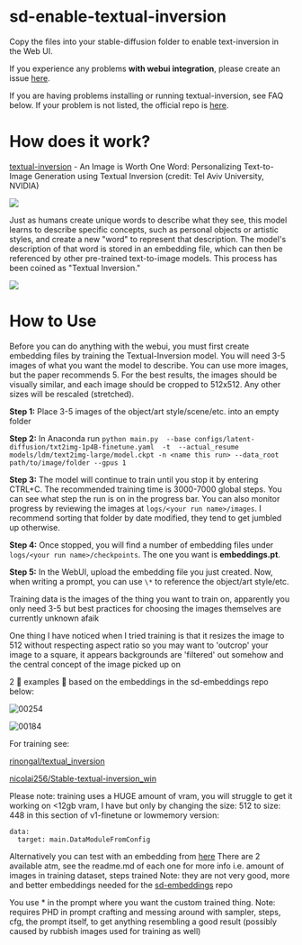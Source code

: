 # sd-enable-textual-inversion
Copy the files into your stable-diffusion folder to enable text-inversion in the Web UI.

If you experience any problems **with webui integration**, please create an issue [here](https://github.com/hlky/stable-diffusion-webui).

If you are having problems installing or running textual-inversion, see FAQ below. If your problem is not listed, the official repo is [here](https://github.com/rinongal/textual_inversion).


# How does it work?

[textual-inversion](https://textual-inversion.github.io/) - An Image is Worth One Word: Personalizing Text-to-Image Generation using Textual Inversion (credit: Tel Aviv University, NVIDIA)

![](https://textual-inversion.github.io/static/images/editing/teaser.JPG)

Just as humans create unique words to describe what they see, this model learns to describe specific concepts, such as personal objects or artistic styles, and create a new "word" to represent that description. The model's description of that word is stored in an embedding file, which can then be referenced by other pre-trained text-to-image models. This process has been coined as "Textual Inversion."

![](https://textual-inversion.github.io/static/images/editing/puppet.JPG)


# How to Use

Before you can do anything with the webui, you must first create embedding files by training the Textual-Inversion model. You will need 3-5 images of what you want the model to describe. You can use more images, but the paper recommends 5. For the best results, the images should be visually similar, and each image should be cropped to 512x512. Any other sizes will be rescaled (stretched).

**Step 1:** Place 3-5 images of the object/art style/scene/etc. into an empty folder

**Step 2:** In Anaconda run 
`python main.py 
  --base configs/latent-diffusion/txt2img-1p4B-finetune.yaml 
  -t 
  --actual_resume models/ldm/text2img-large/model.ckpt
  -n <name this run>
  --data_root path/to/image/folder
  --gpus 1`

**Step 3:** The model will continue to train until you stop it by entering CTRL+C. The recommended training time is 3000-7000 global steps. You can see what step the run is on in the progress bar. You can also monitor progress by reviewing the images at `logs/<your run name>/images`. I recommend sorting that folder by date modified, they tend to get jumbled up otherwise. 

**Step 4:** Once stopped, you will find a number of embedding files under `logs/<your run name>/checkpoints`. The one you want is **embeddings.pt**.

**Step 5:** In the WebUI, upload the embedding file you just created. Now, when writing a prompt, you can use `\*` to reference the object/art style/etc. 

Training data is the images of the thing you want to train on, apparently you only need 3-5 but best practices for choosing the images themselves are currently unknown afaik

One thing I have noticed when I tried training is that it resizes the image to 512 without respecting aspect ratio so you may want to 'outcrop' your image to a square, it appears backgrounds are 'filtered' out somehow and the central concept of the image picked up on

2 :cherries: examples :cherries: based on the embeddings in the sd-embeddings repo below:

![00254](https://user-images.githubusercontent.com/106811348/187011731-e0b0b48a-63c7-4ecc-81e6-104d1cb1e342.png)

![00184](https://user-images.githubusercontent.com/106811348/187011743-a4abd08e-2383-4207-95f5-c60f6d3183ba.png)

For training see:

[rinongal/textual_inversion](https://github.com/rinongal/textual_inversion)

[nicolai256/Stable-textual-inversion_win](https://github.com/nicolai256/Stable-textual-inversion_win)

Please note: training uses a HUGE amount of vram, you will struggle to get it working on <12gb vram, I have but only by changing the size: 512 to size: 448 in this section of v1-finetune or lowmemory version: 
```
data:
  target: main.DataModuleFromConfig
```

Alternatively you can test with an embedding from [here](https://github.com/hlky/sd-embeddings)
There are 2 available atm, see the readme.md of each one for more info i.e. amount of images in training dataset, steps trained
Note: they are not very good, more and better embeddings needed for the [sd-embeddings](https://github.com/hlky/sd-embeddings) repo

You use * in the prompt where you want the custom trained thing. Note: requires PHD in prompt crafting and messing around with sampler, steps, cfg, the prompt itself, to get anything resembling a good result (possibly caused by rubbish images used for training as well)

